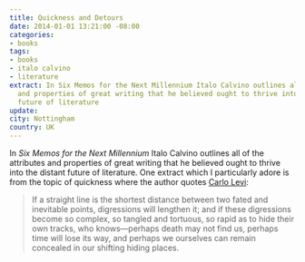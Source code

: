```yaml
---
title: Quickness and Detours
date: 2014-01-01 13:21:00 -08:00
categories:
- books
tags:
- books
- italo calvino
- literature
extract: In Six Memos for the Next Millennium Italo Calvino outlines all of the attributes
  and properties of great writing that he believed ought to thrive into the distant
  future of literature
update:
city: Nottingham
country: UK
---
```


In *Six Memos for the Next Millennium* Italo Calvino outlines all of the attributes and properties of great writing that he believed ought to thrive into the distant future of literature. One extract which I particularly adore is from the topic of quickness where the author quotes [Carlo Levi](http://en.wikipedia.org/wiki/Carlo_Levi):

> If a straight line is the shortest distance between two fated and inevitable points, digressions will lengthen it; and if these digressions become so complex, so tangled and tortuous, so rapid as to hide their own tracks, who knows—perhaps death may not find us, perhaps time will lose its way, and perhaps we ourselves can remain concealed in our shifting hiding places.
